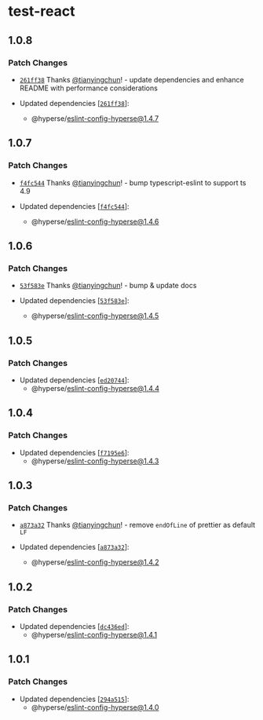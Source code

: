 # test-react

## 1.0.8

### Patch Changes

- [`261ff38`](https://github.com/hyperse-io/eslint-config-hyperse/commit/261ff385b29364db2fe5349094093fce956d2ff0) Thanks [@tianyingchun](https://github.com/tianyingchun)! - update dependencies and enhance README with performance considerations

- Updated dependencies [[`261ff38`](https://github.com/hyperse-io/eslint-config-hyperse/commit/261ff385b29364db2fe5349094093fce956d2ff0)]:
  - @hyperse/eslint-config-hyperse@1.4.7

## 1.0.7

### Patch Changes

- [`f4fc544`](https://github.com/hyperse-io/eslint-config-hyperse/commit/f4fc544ba4cb59b39fc7fd484f49eb6438c48692) Thanks [@tianyingchun](https://github.com/tianyingchun)! - bump typescript-eslint to support ts 4.9

- Updated dependencies [[`f4fc544`](https://github.com/hyperse-io/eslint-config-hyperse/commit/f4fc544ba4cb59b39fc7fd484f49eb6438c48692)]:
  - @hyperse/eslint-config-hyperse@1.4.6

## 1.0.6

### Patch Changes

- [`53f583e`](https://github.com/hyperse-io/eslint-config-hyperse/commit/53f583e507c46655c7d383691639109f6106c382) Thanks [@tianyingchun](https://github.com/tianyingchun)! - bump & update docs

- Updated dependencies [[`53f583e`](https://github.com/hyperse-io/eslint-config-hyperse/commit/53f583e507c46655c7d383691639109f6106c382)]:
  - @hyperse/eslint-config-hyperse@1.4.5

## 1.0.5

### Patch Changes

- Updated dependencies [[`ed20744`](https://github.com/hyperse-io/eslint-config-hyperse/commit/ed2074492ffcf9119c68dd485b5f2d5b9787d0a6)]:
  - @hyperse/eslint-config-hyperse@1.4.4

## 1.0.4

### Patch Changes

- Updated dependencies [[`f7195e6`](https://github.com/hyperse-io/eslint-config-hyperse/commit/f7195e627adbd0525e1236b2f0ff3ec1a9d1f4ed)]:
  - @hyperse/eslint-config-hyperse@1.4.3

## 1.0.3

### Patch Changes

- [`a873a32`](https://github.com/hyperse-io/eslint-config-hyperse/commit/a873a324dae1cbba55beb9c98d59c98f0e83cd2c) Thanks [@tianyingchun](https://github.com/tianyingchun)! - remove `endOfLine` of prettier as default `LF`

- Updated dependencies [[`a873a32`](https://github.com/hyperse-io/eslint-config-hyperse/commit/a873a324dae1cbba55beb9c98d59c98f0e83cd2c)]:
  - @hyperse/eslint-config-hyperse@1.4.2

## 1.0.2

### Patch Changes

- Updated dependencies [[`dc436ed`](https://github.com/hyperse-io/eslint-config-hyperse/commit/dc436ed4529d7f87d31c11fefcdd3bedb87142fb)]:
  - @hyperse/eslint-config-hyperse@1.4.1

## 1.0.1

### Patch Changes

- Updated dependencies [[`294a515`](https://github.com/hyperse-io/eslint-config-hyperse/commit/294a51570fa0912c17e3fd3816acf2279a302a94)]:
  - @hyperse/eslint-config-hyperse@1.4.0
